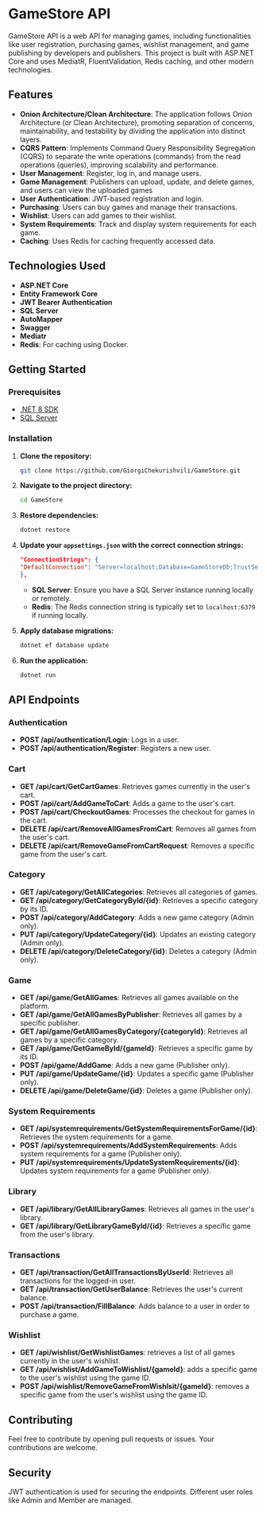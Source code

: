 # GameStore API

GameStore API is a web API for managing games, including functionalities like user registration, purchasing games, wishlist management, and game publishing by developers and publishers. This project is built with ASP.NET Core and uses MediatR, FluentValidation, Redis caching, and other modern technologies.
## Features

- **Onion Architecture/Clean Architecture**: The application follows Onion Architecture (or Clean Architecture), promoting separation of concerns, maintainability, and testability by dividing the application into distinct layers.
- **CQRS Pattern**: Implements Command Query Responsibility Segregation (CQRS) to separate the write operations (commands) from the read operations (queries), improving scalability and performance.
- **User Management**: Register, log in, and manage users.
- **Game Management**: Publishers can upload, update, and delete games, and users can view the uploaded games
- **User Authentication**: JWT-based registration and login.
- **Purchasing**: Users can buy games and manage their transactions.
- **Wishlist**: Users can add games to their wishlist.
- **System Requirements**: Track and display system requirements for each game.
- **Caching**: Uses Redis for caching frequently accessed data.

## Technologies Used

- **ASP.NET Core**
- **Entity Framework Core**
- **JWT Bearer Authentication**
- **SQL Server**
- **AutoMapper**
- **Swagger**
- **Mediatr**
- **Redis**: For caching using Docker.

## Getting Started

### Prerequisites

- [.NET 8 SDK](https://dotnet.microsoft.com/download/dotnet/8.0)
- [SQL Server](https://www.microsoft.com/en-us/sql-server/sql-server-downloads)

### Installation

1. **Clone the repository:**

    ```bash
    git clone https://github.com/GiorgiChekurishvili/GameStore.git
    ```

2. **Navigate to the project directory:**

    ```bash
    cd GameStore
    ```

3. **Restore dependencies:**

    ```bash
    dotnet restore
    ```

4. **Update your `appsettings.json` with the correct connection strings:**

    ```json
   "ConnectionStrings": {
    "DefaultConnection": "Server=localhost;Database=GameStoreDb;TrustServerCertificate=True;Trusted_Connection=True;"
    },
    ```

    - **SQL Server**: Ensure you have a SQL Server instance running locally or remotely.
    - **Redis**: The Redis connection string is typically set to `localhost:6379` if running locally.

5. **Apply database migrations:**

    ```bash
    dotnet ef database update
    ```

6. **Run the application:**

    ```bash
    dotnet run
    ```

## API Endpoints

### Authentication

- **POST /api/authentication/Login**: Logs in a user.
- **POST /api/authentication/Register**: Registers a new user.

### Cart

- **GET /api/cart/GetCartGames**: Retrieves games currently in the user's cart.
- **POST /api/cart/AddGameToCart**: Adds a game to the user's cart.
- **POST /api/cart/CheckoutGames**: Processes the checkout for games in the cart.
- **DELETE /api/cart/RemoveAllGamesFromCart**: Removes all games from the user's cart.
- **DELETE /api/cart/RemoveGameFromCartRequest**: Removes a specific game from the user's cart.


### Category

- **GET /api/category/GetAllCategories**: Retrieves all categories of games.
- **GET /api/category/GetCategoryById/{id}**: Retrieves a specific category by its ID.
- **POST /api/category/AddCategory**: Adds a new game category (Admin only).
- **PUT /api/category/UpdateCategory/{id}**: Updates an existing category (Admin only).
- **DELETE /api/category/DeleteCategory/{id}**: Deletes a category (Admin only).
  
### Game

- **GET /api/game/GetAllGames**: Retrieves all games available on the platform.
- **GET /api/game/GetAllGamesByPublisher**: Retrieves all games by a specific publisher.
- **GET /api/game/GetAllGamesByCategory/{categoryId}**: Retrieves all games by a specific category.
- **GET /api/game/GetGameById/{gameId}**: Retrieves a specific game by its ID.
- **POST /api/game/AddGame**: Adds a new game (Publisher only).
- **PUT /api/game/UpdateGame/{id}**: Updates a specific game (Publisher only).
- **DELETE /api/game/DeleteGame/{id}**: Deletes a game (Publisher only).


### System Requirements

- **GET /api/systemrequirements/GetSystemRequirementsForGame/{id}**: Retrieves the system requirements for a game.
- **POST /api/systemrequirements/AddSystemRequirements**: Adds system requirements for a game (Publisher only).
- **PUT /api/systemrequirements/UpdateSystemRequirements/{id}**: Updates system requirements for a game (Publisher only).

 
 ### Library

- **GET /api/library/GetAllLibraryGames**: Retrieves all games in the user's library.
- **GET /api/library/GetLibraryGameById/{id}**: Retrieves a specific game from the user's library.


### Transactions

- **GET /api/transaction/GetAllTransactionsByUserId**: Retrieves all transactions for the logged-in user.
- **GET /api/transaction/GetUserBalance**: Retrieves the user's current balance.
- **POST /api/transaction/FillBalance**: Adds balance to a user in order to purchase a game.


### Wishlist

- **GET /api/wishlist/GetWishlistGames**: retrieves a list of all games currently in the user's wishlist.
- **GET /api/wishlist/AddGameToWishlist/{gameId}**: adds a specific game to the user's wishlist using the game ID.
- **POST /api/wishlist/RemoveGameFromWishlsit/{gameId}**: removes a specific game from the user's wishlist using the game ID.

## Contributing

Feel free to contribute by opening pull requests or issues. Your contributions are welcome.

## Security
JWT authentication is used for securing the endpoints.
Different user roles like Admin and Member are managed.

